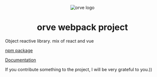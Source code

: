 <p align="center"><img src="https://i.ibb.co/5cYvr0k/logo.png" alt="orve logo"></p>
<h1 align="center">orve webpack project</h1>

Оbject reactive library. mix of react and vue

<a target="_blank" href="https://github.com/Destrokhen-main/Simple-Reactive-npm" target="_blank">npm package</a>

<a target="_blank" href="https://github.com/Destrokhen-main/orve-doc" target="_blank">Documentation</a>

If you contribute something to the project, I will be very grateful to you.))
